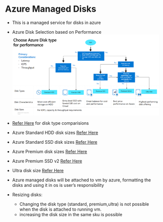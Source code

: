 # Azure Managed Disks
* This is a managed service for disks in azure
* Azure Disk Selection based on Performance
 ![Manageddsk](../Images_Azure/managed-disk-decision-tree.webp)

 * [Refer Here](https://learn.microsoft.com/en-us/azure/virtual-machines/disks-types#disk-type-comparison) for disk type comparisions
 * Azure Standard HDD disk sizes [Refer Here](https://learn.microsoft.com/en-us/azure/virtual-machines/disks-types#standard-hdd-size)
 * Azure Standard SSD disk sizes [Refer Here](https://learn.microsoft.com/en-us/azure/virtual-machines/disks-types#standard-ssds)
 * Azure Premium disk sizes [Refer Here](https://learn.microsoft.com/en-us/azure/virtual-machines/disks-types#premium-ssd-size)
 * Azure Premium SSD v2 [Refer Here](https://learn.microsoft.com/en-us/azure/virtual-machines/disks-types#differences-between-premium-ssd-and-premium-ssd-v2)
 * Ultra disk size [Refer Here](https://learn.microsoft.com/en-us/azure/virtual-machines/disks-types#ultra-disk-size)
 * Azure managed disks will be attached to vm by azure, formatting the disks and using it in os is user’s responsibility
 * Resizing disks:
     * Changing the disk type (standard, premium,ultra) is not possible when the disk is attached to running vm.
     * increasing the disk size in the same sku is possible